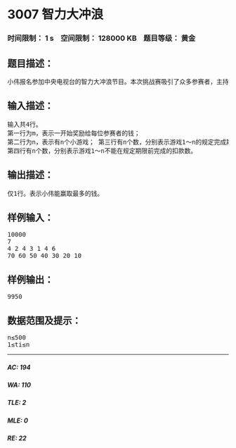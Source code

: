 # 3007 智力大冲浪   
### 时间限制： 1 s&nbsp;&nbsp;&nbsp;&nbsp;空间限制： 128000 KB&nbsp;&nbsp;&nbsp;&nbsp;题目等级： 黄金  
## 题目描述：  

<pre>
小伟报名参加中央电视台的智力大冲浪节目。本次挑战赛吸引了众多参赛者，主持人为了表彰大家的勇气，先奖励每个参赛者m元。先不要太高兴！因为这些钱还不一定都是你的。接下来主持人宣布了比赛规则： 首先，比赛时间分为n个时段(n≤500)，它又给出了很多小游戏，每个小游戏都必须在规定期限ti前完成(1≤ti≤n)。如果一个游戏没能在规定期限前完成，则要从奖励费m元中扣去一部分钱wi，wi为自然数，不同的游戏扣去的钱是不一样的。当然，每个游戏本身都很简单，保证每个参赛者都能在一个时段内完成，而且都必须从整时段开始。主持人只是想考考每个参赛者如何安排组织自己做游戏的顺序。作为参赛者，小伟很想赢得冠军，当然更想赢取最多的钱！ 注意：比赛绝对不会让参赛者赔钱!
</pre>
  
  
## 输入描述：  

<pre>
输入共4行。
第一行为m，表示一开始奖励给每位参赛者的钱；
第二行为n，表示有n个小游戏； 第三行有n个数，分别表示游戏1～n的规定完成期限；
第四行有n个数，分别表示游戏1～n不能在规定期限前完成的扣款数。
</pre>
  
  
## 输出描述：  

<pre>
仅1行。表示小伟能赢取最多的钱。
</pre>
  
  
## 样例输入：  

<pre>
10000
7
4 2 4 3 1 4 6
70 60 50 40 30 20 10
</pre>
  
  
## 样例输出：  

<pre>
9950
</pre>
  
  
## 数据范围及提示：  

<pre>
n≤500
1≤ti≤n
</pre>
  
  
***  

##### AC: 194  
##### WA: 110  
##### TLE: 2  
##### MLE: 0  
##### RE: 22  
